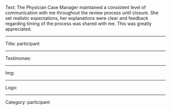 Text: The Physician Case Manager maintained a consistent level of communication with me throughout the review process until closure. She set realistic expectations, her explanations were clear and feedback regarding timing of the process was shared with me. This was greatly appreciated.

----

Title: participant

----

Testimonee:

----

Img:

----

Logo:

----

Category: participant

